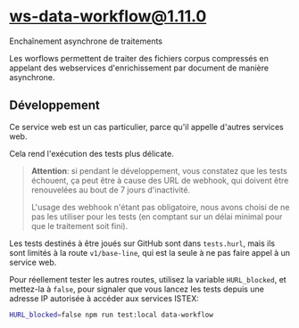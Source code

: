 # ws-data-workflow@1.11.0

Enchaînement asynchrone de traitements

Les worflows permettent de traiter des fichiers corpus compressés en appelant
des webservices d'enrichissement par document de manière asynchrone.

## Développement

Ce service web est un cas particulier, parce qu'il appelle d'autres services
web.

Cela rend l'exécution des tests plus délicate.

> **Attention**: si pendant le développement, vous constatez que les tests
> échouent, ça peut être à cause des URL de webhook, qui doivent être
> renouvelées au bout de 7 jours d'inactivité.
>
> L'usage des webhook n'étant pas obligatoire, nous avons choisi de ne pas les
> utiliser pour les tests (en comptant sur un délai minimal pour que le
> traitement soit fini).

Les tests destinés à être joués sur GitHub sont dans `tests.hurl`, mais ils sont
limités à la route `v1/base-line`, qui est la seule à ne pas faire appel à un
service web.

Pour réellement tester les autres routes, utilisez la variable `HURL_blocked`, et mettez-la à `false`, pour signaler que vous lancez les tests depuis une adresse IP autorisée à accéder aux services ISTEX:

```bash
HURL_blocked=false npm run test:local data-workflow
```
